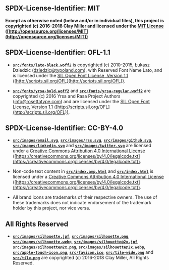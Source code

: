 ## SPDX-License-Identifier: MIT

**Except as otherwise noted (below and/or in individual files), this project is copyrighted (c) 2016-2018 Clay Miller and licensed under the [MIT License](LICENSE-MIT) ([http://opensource.org/licenses/MIT](http://opensource.org/licenses/MIT))**

## SPDX-License-Identifier: OFL-1.1

- [**`src/fonts/lato-black.woff2`**](src/fonts/lato-black.woff2) is copyrighted (c) 2010-2015, Łukasz Dziedzic (dziedzic@typoland.com), with Reserved Font Name Lato, and is licensed under the [SIL Open Font License, Version 1.1](LICENSE-OFL-1.1) ([http://scripts.sil.org/OFL](http://scripts.sil.org/OFL)).

- [**`src/fonts/yrsa-bold.woff2`**](src/fonts/yrsa-bold.woff2) and [**`src/fonts/yrsa-regular.woff2`**](src/fonts/yrsa-regular.woff2) are copyrighted (c) 2016 Yrsa and Rasa Project Authors (info@rosettatype.com) and are licensed under the [SIL Open Font License, Version 1.1](LICENSE-OFL-1.1) ([http://scripts.sil.org/OFL](http://scripts.sil.org/OFL)).

## SPDX-License-Identifier: CC-BY-4.0

- [**`src/images/email.svg`**](src/images/email.svg), [**`src/images/rss.svg`**](src/images/rss.svg), [**`src/images/github.svg`**](src/images/github.svg), [**`src/images/linkedin.svg`**](src/images/linkedin.svg) and [**`src/images/twitter.svg`**](src/images/twitter.svg) are licensed under a [Creative Commons Attribution 4.0 International License](LICENSE-CC-BY-4.0) ([https://creativecommons.org/licenses/by/4.0/legalcode.txt](https://creativecommons.org/licenses/by/4.0/legalcode.txt)).

- Non-code text content in [**`src/index.amp.html`**](src/index.amp.html) and [**`src/index.html`**](src/index.html) is licensed under a [Creative Commons Attribution 4.0 International License](LICENSE-CC-BY-4.0) ([https://creativecommons.org/licenses/by/4.0/legalcode.txt](https://creativecommons.org/licenses/by/4.0/legalcode.txt)).

- All brand icons are trademarks of their respective owners. The use of these trademarks does not indicate endorsement of the trademark holder by this project, nor vice versa.

## All Rights Reserved

- [**`src/images/silhouette.jpf`**](src/images/silhouette.jpf), [**`src/images/silhouette.png`**](src/images/silhouette.png), [**`src/images/silhouette.webp`**](src/images/silhouette.webp), [**`src/images/silhouette@2x.jpf`**](src/images/silhouette@2x.jpf), [**`src/images/silhouette@2x.png`**](src/images/silhouette@2x.png), [**`src/images/silhouette@2x.webp`**](src/images/silhouette@2x.webp), [**`src/apple-touch-icon.png`**](src/apple-touch-icon.png), [**`src/favicon.ico`**](src/favicon.ico), [**`src/tile-wide.png`**](src/tile-wide.png) and [**`src/tile.png`**](src/tile.png) are copyrighted (c) 2016-2018 Clay Miller, All Rights Reserved.
